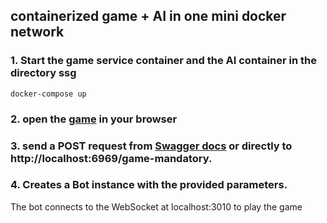 ## containerized game + AI in one mini docker network

### 1. Start the game service container and the AI container in the directory ssg
```
docker-compose up
```
### 2. open the [game](http://localhost:3010/pingpong) in your browser 
  
### 3. send a POST request from [Swagger docs](http://localhost:6969/documentation) or directly to http://localhost:6969/game-mandatory. 

### 4. Creates a Bot instance with the provided parameters.

The bot connects to the WebSocket at localhost:3010 to play the game